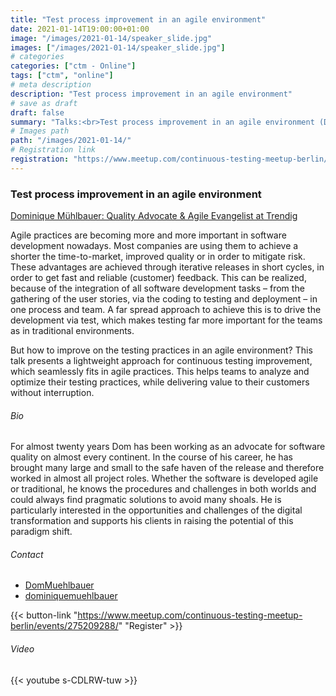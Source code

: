 ```yaml
---
title: "Test process improvement in an agile environment"
date: 2021-01-14T19:00:00+01:00
image: "/images/2021-01-14/speaker_slide.jpg"
images: ["/images/2021-01-14/speaker_slide.jpg"]
# categories
categories: ["ctm - Online"]
tags: ["ctm", "online"]
# meta description
description: "Test process improvement in an agile environment"
# save as draft
draft: false
summary: "Talks:<br>Test process improvement in an agile environment (Dominique Mühlbauer)"
# Images path
path: "/images/2021-01-14/"
# Registration link
registration: "https://www.meetup.com/continuous-testing-meetup-berlin/events/275209288/"
---
```


### Test process improvement in an agile environment
[Dominique Mühlbauer: Quality Advocate & Agile Evangelist at Trendig](https://www.linkedin.com/in/dominiquemuehlbauer/)

Agile practices are becoming more and more important in software development nowadays. Most companies are 
using them to achieve a shorter the time-to-market, improved quality or in order to mitigate risk. These 
advantages are achieved through iterative releases in short cycles, in order to get fast and reliable 
(customer) feedback. This can be realized, because of the integration of all software development tasks – 
from the gathering of the user stories, via the coding to testing and deployment – in one process and team. 
A far spread approach to achieve this is to drive the development via test, which makes testing far more 
important for the teams as in traditional environments.

But how to improve on the testing practices in an agile environment?
This talk presents a lightweight approach for continuous testing improvement, which seamlessly fits in 
agile practices. This helps teams to analyze and optimize their testing practices, while delivering value 
to their customers without interruption.

###### Bio
For almost twenty years Dom has been working as an advocate for software quality on almost every continent. 
In the course of his career, he has brought many large and small to the safe haven of the release and 
therefore worked in almost all project roles. Whether the software is developed agile or traditional, 
he knows the procedures and challenges in both worlds and could always find pragmatic solutions to avoid 
many shoals. He is particularly interested in the opportunities and challenges of the digital 
transformation and supports his clients in raising the potential of this paradigm shift.

###### Contact
- <i class="fa fa-twitter"></i> [DomMuehlbauer](https://twitter.com/DomMuehlbauer)
- <i class="fa fa-linkedin"></i> [dominiquemuehlbauer](https://www.linkedin.com/in/dominiquemuehlbauer/)


{{< button-link "https://www.meetup.com/continuous-testing-meetup-berlin/events/275209288/" "Register" >}}

###### Video
{{< youtube s-CDLRW-tuw >}}
